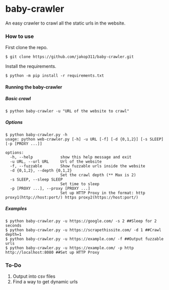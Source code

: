 # baby-crawler
An easy crawler to crawl all the static urls in the website.
### How to use
First clone the repo.

`$ git clone https://github.com/jakop311/baby-crawler.git`

Install the requirements.

`$ python -m pip install -r requirements.txt`

#### Running the baby-crawler
##### Basic crawl
`$ python baby-crawler -u "URL of the website to crawl"`
##### Options
```
$ python baby-crawler.py -h                                                                           
usage: python web-crawler.py [-h] -u URL [-f] [-d {0,1,2}] [-s SLEEP] [-p [PROXY ...]]

options:
  -h, --help            show this help message and exit
  -u URL, --url URL     Url of the website
  -f, --fuzzable        Show fuzzable urls inside the website
  -d {0,1,2}, --depth {0,1,2}
                        Set the crawl depth (** Max is 2)
  -s SLEEP, --sleep SLEEP
                        Set time to sleep
  -p [PROXY ...], --proxy [PROXY ...]
                        Set up HTTP Proxy in the format: http proxy1(http://host:port/) https proxy2(https://host:port/)
```
##### Examples
```
$ python baby-crawler.py -u https://google.com/ -s 2 ##Sleep for 2 seconds
$ python baby-crawler.py -u https://scrapethissite.com/ -d 1 ##Crawl depth=1 
$ python baby-crawler.py -u https://example.com/ -f ##Output fuzzable urls
$ python baby-crawler.py -u https://example.com/ -p http http://localhost:8080 ##Set up HTTP Proxy
```

### To-Do
1. Output into csv files
2. Find a way to get dynamic urls
